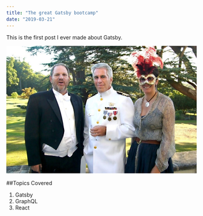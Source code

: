 ```yaml
---
title: "The great Gatsby bootcamp"
date: "2019-03-21"
---
```


This is the first post I ever made about Gatsby.

![Epstein](./1CFdt0j.jpg)


##Topics Covered

1. Gatsby
2. GraphQL
3. React